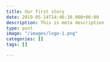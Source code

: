 ```yaml
---
title: Our first story
date: 2019-05-14T14:46:10.000+06:00
description: This is meta description
type: post
image: "/images/logo-1.png"
categories: []
tags: []

---
```

